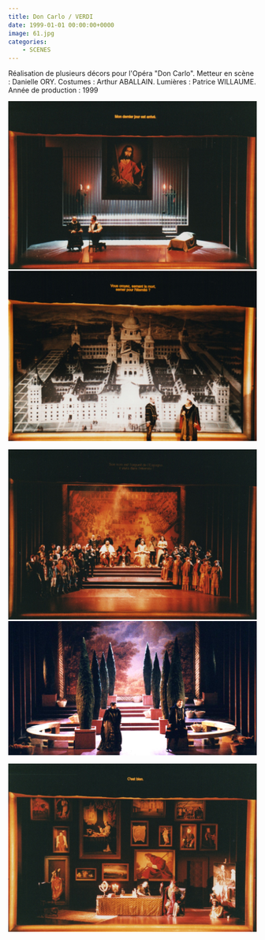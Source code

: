 ```yaml
---
title: Don Carlo / VERDI
date: 1999-01-01 00:00:00+0000
image: 61.jpg
categories:
    - SCENES
---
```


Réalisation de plusieurs décors pour l'Opéra "Don Carlo".
            Metteur en scène : Danielle ORY.
            Costumes : Arthur ABALLAIN.
            Lumières : Patrice WILLAUME.
            Année de production : 1999

![Image 1](61.jpg) ![Image 2](060.jpg)

![Image 3](062.jpg) ![Image 4](don-carlo-1.jpg)

![Image 5](059.jpg)

